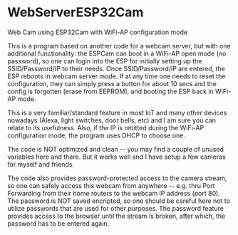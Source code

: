 # WebServerESP32Cam
Web Cam using ESP32Cam with WiFi-AP configuration mode

This is a program based on another code for a webcam server,
but with one additional functionality: the ESPCam can boot in
a WiFi-AP open mode (no password), so one can login into the ESP
for initially setting up the SSID/Password/IP to their needs. 
Once SSID/Password/IP are entered, the ESP reboots in webcam
server mode. If at any time one needs to reset the configuration,
they can simply press a button for about 10 secs and the config
is forgotten (erase from EEPROM), and booting the ESP back in
WiFi-AP mode. 

This is a very familiar/standard feature in most IoT and many
other devices nowadays (Alexa, light switches, door bells, etc)
and I am sure you can relate to its usefulness.  Also, if the
IP is omitted during the WiFi-AP configuration mode, the program
uses DHCP to choose one.

The code is NOT optimized and clean -- you may find a couple of
unused variables here and there.  But it works well and I have
setup a few cameras for myself and friends.

The code also provides password-protected access to the camera
stream, so one can safely access this webcam from anywhere --
e.g. thru Port Forwarding from their home routers to the webcam
IP address (port 80).  The password is NOT saved encripted, so
one should be careful here not to utilize passwords that are
used for other purposes. The password feature provides access
to the browser until the stream is broken, after which, the
password has to be entered again.


